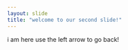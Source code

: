 ```yaml
---
layout: slide
title: "welcome to our second slide!"
---
```

i am here
use the left arrow to go back! 
